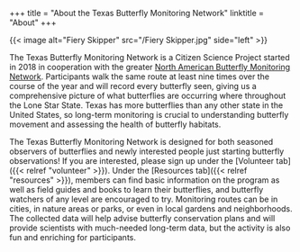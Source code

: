 +++
title = "About the Texas Butterfly Monitoring Network"
linktitle = "About"
+++

{{< image alt="Fiery Skipper" src="/Fiery Skipper.jpg" side="left" >}}

The Texas Butterfly Monitoring Network is a Citizen Science Project started in
2018 in cooperation with the greater
[North American Butterfly Monitoring Network][]. Participants walk the same
route at least nine times over the course of the year and will record every
butterfly seen, giving us a comprehensive picture of what butterflies are
occurring where throughout the Lone Star State. Texas has more butterflies than
any other state in the United States, so long-term monitoring is crucial to
understanding butterfly movement and assessing the health of butterfly
habitats.

The Texas Butterfly Monitoring Network is designed for both seasoned observers
of butterflies and newly interested people just starting butterfly
observations! If you are interested, please sign up under the
[Volunteer tab]({{< relref "volunteer" >}}). Under the
[Resources tab]({{< relref "resources" >}}), members can find basic information
on the program as well as field guides and books to learn their butterflies,
and butterfly watchers of any level are encouraged to try. Monitoring routes
can be in cities, in nature areas or parks, or even in local gardens and
neighborhoods. The collected data will help advise butterfly conservation plans
and will provide scientists with much-needed long-term data, but the activity
is also fun and enriching for participants.

[North American Butterfly Monitoring Network]: <https://www.thebutterflynetwork.org/>

